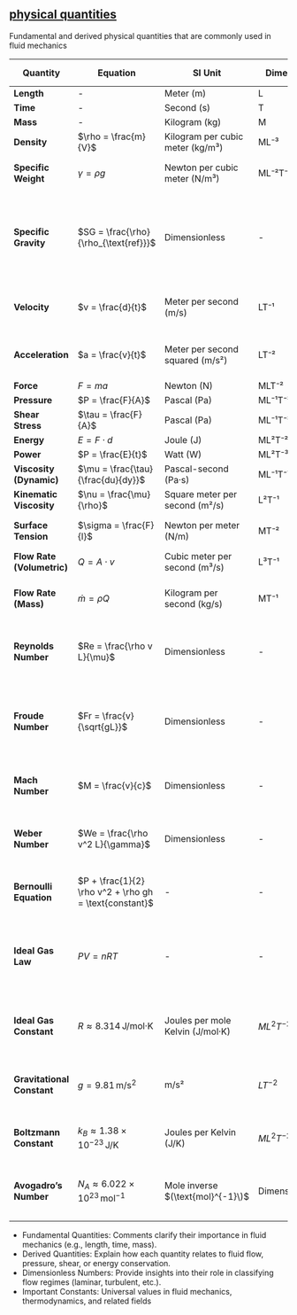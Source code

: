 ## [physical quantities](https://aselshall.github.io/aea/physical-quantities)

Fundamental and derived physical quantities that are commonly used in fluid mechanics


| **Quantity**          | **Equation**                       | **SI Unit**                        | **Dimension** | **In terms of SI system**                   | **Comment**                                       |
|-----------------------|------------------------------------|------------------------------------|---------------|---------------------------------------------|--------------------------------------------------|
| **Length**            | -                                  | Meter (m)                          | L             | m                                           | -                                                |
| **Time**              | -                                  | Second (s)                         | T             | s                                           | -                                                |
| **Mass**              | -                                  | Kilogram (kg)                      | M             | kg                                          | -                                                |
| **Density**           | $\rho = \frac{m}{V}$               | Kilogram per cubic meter (kg/m³)   | ML⁻³          | kg/m³                                       | -                                                |
| **Specific Weight**    | $\gamma = \rho g$                  | Newton per cubic meter (N/m³)      | ML⁻²T⁻²       | N/m³                                       | Weight per unit volume of a fluid                |
| **Specific Gravity**   | $SG = \frac{\rho}{\rho_{\text{ref}}}$ | Dimensionless                      | -             | Dimensionless                               | Ratio of the density of a substance to the reference density (usually water) |
| **Velocity**          | $v = \frac{d}{t}$                  | Meter per second (m/s)             | LT⁻¹          | m/s                                         | Describes rate of change of position              |
| **Acceleration**      | $a = \frac{v}{t}$                  | Meter per second squared (m/s²)    | LT⁻²          | m/s²                                        | Describes rate of change of velocity              |
| **Force**             | $F = ma$                           | Newton (N)                         | MLT⁻²         | kg·m/s²                                     | -                                                |
| **Pressure**          | $P = \frac{F}{A}$                  | Pascal (Pa)                        | ML⁻¹T⁻²       | kg/(m·s²) = N/m²                            | -                                                |
| **Shear Stress**      | $\tau = \frac{F}{A}$               | Pascal (Pa)                        | ML⁻¹T⁻²         | kg/(m·s²) = N/m²                            | -                                                |
| **Energy**            | $E = F \cdot d$                    | Joule (J)                          | ML²T⁻²         | kg·m²/s² = N·m                              | -                                                |
| **Power**             | $P = \frac{E}{t}$                  | Watt (W)                           | ML²T⁻³         | kg·m²/s³ = J/s                              | -                                                |
| **Viscosity (Dynamic)** | $\mu = \frac{\tau}{\frac{du}{dy}}$ | Pascal-second (Pa·s)               | ML⁻¹T⁻¹       | kg/(m·s) = N·s/m²                           | -                                                |
| **Kinematic Viscosity** | $\nu = \frac{\mu}{\rho}$          | Square meter per second (m²/s)     | L²T⁻¹         | m²/s                                        | -                                                |
| **Surface Tension**    | $\sigma = \frac{F}{l}$            | Newton per meter (N/m)             | MT⁻²          | kg/s²                                      | Affects fluid interfaces and bubbles             |
| **Flow Rate (Volumetric)** | $Q = A \cdot v$               | Cubic meter per second (m³/s)      | L³T⁻¹         | m³/s                                       | -                                                |
| **Flow Rate (Mass)**     | $\dot{m} = \rho Q$               | Kilogram per second (kg/s)         | MT⁻¹          | kg/s                                       | Important for mass balance in fluids             |
| **Reynolds Number**    | $Re = \frac{\rho v L}{\mu}$       | Dimensionless                      | -             | Dimensionless                               | Compares inertial forces to viscous forces       |
| **Froude Number**      | $Fr = \frac{v}{\sqrt{gL}}$        | Dimensionless                      | -             | Dimensionless                               | Used in open channel flow to compare inertial to gravitational forces |
| **Mach Number**        | $M = \frac{v}{c}$                 | Dimensionless                      | -             | Dimensionless                               | Compares flow velocity to the speed of sound     |
| **Weber Number**       | $We = \frac{\rho v^2 L}{\gamma}$   | Dimensionless                      | -             | Dimensionless                               | Compares inertial forces to surface tension      |
| **Bernoulli Equation** | $P + \frac{1}{2} \rho v^2 + \rho gh = \text{constant}$ | -         | -             | N/A                                          | Describes energy conservation in fluid flow      |
| **Ideal Gas Law**      | $PV = nRT$               | -                                  | -                   | -                                        | Relates pressure, volume, temperature, and number of moles of a gas |
| **Ideal Gas Constant** | $R \approx 8.314 \, \text{J/mol·K}$      | Joules per mole Kelvin (J/mol·K)   | $M L^2 T^{-2} \Theta^{-1}$ | kg·m²·s⁻²·K⁻¹·mol⁻¹                  | Universal constant used in the Ideal Gas Law   |
| **Gravitational Constant** | $g = 9.81 \, \text{m/s}^2$       | m/s²                               | $L T^{-2}$                      | m/s²                             | Acceleration due to gravity on Earth's surface |
| **Boltzmann Constant**    | $k_B \approx 1.38 \times 10^{-23} \, \text{J/K}$ | Joules per Kelvin (J/K)           | $M L^2 T^{-2} \Theta^{-1}$      | kg·m²/s²·K⁻¹                     | Relates temperature to molecular energy        |
| **Avogadro’s Number**  | $N_A \approx 6.022 \times 10^{23} \, \text{mol}^{-1}$  | Mole inverse $(\text{mol}^{-1}\)$ | Dimensionless | -                                         | Number of molecules or atoms in one mole of substance |

- Fundamental Quantities: Comments clarify their importance in fluid mechanics (e.g., length, time, mass).
- Derived Quantities: Explain how each quantity relates to fluid flow, pressure, shear, or energy conservation.
- Dimensionless Numbers: Provide insights into their role in classifying flow regimes (laminar, turbulent, etc.).
- Important Constants: Universal values in fluid mechanics, thermodynamics, and related fields

